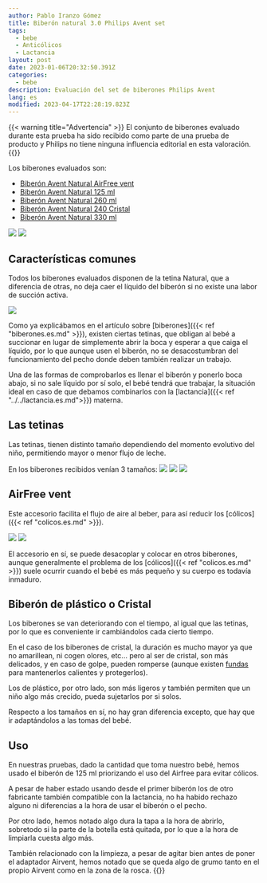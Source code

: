 ```yaml
---
author: Pablo Iranzo Gómez
title: Biberón natural 3.0 Philips Avent set
tags:
  - bebe
  - Anticólicos
  - Lactancia
layout: post
date: 2023-01-06T20:32:50.391Z
categories:
  - bebe
description: Evaluación del set de biberones Philips Avent
lang: es
modified: 2023-04-17T22:28:19.823Z
---
```


{{< warning title="Advertencia" >}}
El conjunto de biberones evaluado durante esta prueba ha sido recibido como parte de una prueba de producto y Philips no tiene ninguna influencia editorial en esta valoración.
{{</warning>}}

Los biberones evaluados son:

- [Biberón Avent Natural AirFree vent](https://www.amazon.es/dp/B079H2ZGPJ?tag=redken-21)
- [Biberón Avent Natural 125 ml](https://www.amazon.es/dp/B07F97WMNL?tag=redken-21)
- [Biberón Avent Natural 260 ml](https://www.amazon.es/dp/B07F98PKK6?tag=redken-21)
- [Biberón Avent Natural 240 Cristal](https://www.amazon.es/dp/B07DT97RKW?tag=redken-21)
- [Biberón Avent Natural 330 ml](https://www.amazon.es/dp/B07F93X1YV?tag=redken-21)

![](cajas.jpg)
![](biberones.jpg)

## Características comunes

Todos los biberones evaluados disponen de la tetina Natural, que a diferencia de otras, no deja caer el líquido del biberón si no existe una labor de succión activa.

![](nigota.jpg)

Como ya explicábamos en el artículo sobre [biberones]({{< ref "biberones.es.md" >}}), existen ciertas tetinas, que obligan al bebé a succionar en lugar de simplemente abrir la boca y esperar a que caiga el líquido, por lo que aunque usen el biberón, no se desacostumbran del funcionamiento del pecho donde deben también realizar un trabajo.

Una de las formas de comprobarlos es llenar el biberón y ponerlo boca abajo, si no sale líquido por sí solo, el bebé tendrá que trabajar, la situación ideal en caso de que debamos combinarlos con la [lactancia]({{< ref "../../lactancia.es.md">}}) materna.

## Las tetinas

Las tetinas, tienen distinto tamaño dependiendo del momento evolutivo del niño, permitiendo mayor o menor flujo de leche.

En los biberones recibidos venían 3 tamaños:
![](tetina2.jpg)
![](tetina3.jpg)
![](tetina4.jpg)

## AirFree vent

Este accesorio facilita el flujo de aire al beber, para así reducir los [cólicos]({{< ref "colicos.es.md" >}}).

![](airfree1.jpg)
![](airfree2.jpg)

El accesorio en sí, se puede desacoplar y colocar en otros biberones, aunque generalmente el problema de los [cólicos]({{< ref "colicos.es.md" >}}) suele ocurrir cuando el bebé es más pequeño y su cuerpo es todavía inmaduro.

## Biberón de plástico o Cristal

Los biberones se van deteriorando con el tiempo, al igual que las tetinas, por lo que es conveniente ir cambiándolos cada cierto tiempo.

En el caso de los biberones de cristal, la duración es mucho mayor ya que no amarillean, ni cogen olores, etc... pero al ser de cristal, son más delicados, y en caso de golpe, pueden romperse (aunque existen [fundas](https://www.amazon.es/dp/B00CMVJKMO?tag=redken-21) para mantenerlos calientes y protegerlos).

Los de plástico, por otro lado, son más ligeros y también permiten que un niño algo más crecido, pueda sujetarlos por si solos.

Respecto a los tamaños en sí, no hay gran diferencia excepto, que hay que ir adaptándolos a las tomas del bebé.

## Uso

En nuestras pruebas, dado la cantidad que toma nuestro bebé, hemos usado el biberón de 125 ml priorizando el uso del Airfree para evitar cólicos.

A pesar de haber estado usando desde el primer biberón los de otro fabricante también compatible con la lactancia, no ha habido rechazo alguno ni diferencias a la hora de usar el biberón o el pecho.

Por otro lado, hemos notado algo dura la tapa a la hora de abrirlo, sobretodo si la parte de la botella está quitada, por lo que a la hora de limpiarla cuesta algo más.

También relacionado con la limpieza, a pesar de agitar bien antes de poner el adaptador Airvent, hemos notado que se queda algo de grumo tanto en el propio Airvent como en la zona de la rosca.
{{<disfruta>}}
